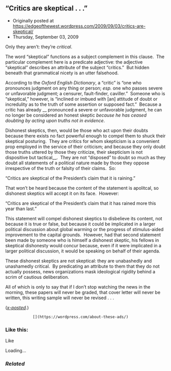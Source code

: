 ## “Critics are skeptical . . .”

 * Originally posted at https://edgeofthewest.wordpress.com/2009/09/03/critics-are-skeptical/
 * Thursday, September 03, 2009



Only they aren’t: they’re _critical_.

The word “skeptical” functions as a subject complement in this clause.  The particular complement here is a predicate adjective: the adjective “skeptical” describes an attribute of the subject “critics.”  But hidden beneath that grammatical nicety is an utter falsehood.

According to the _Oxford English Dictionary_, a “critic” is “one who pronounces judgment on any thing or person; _esp._ one who passes severe or unfavorable judgment; a censurer, fault-finder, caviller.”  Someone who is “skeptical,” however, is “inclined or imbued with [an] attitude of doubt or incredulity as to the truth of some assertion or supposed fact.”  Because a critic has already __ pronounced a severe or unfavorable judgment, he can no longer be considered an honest skeptic _because he has ceased doubting by acting upon truths not in evidence_.

Dishonest skeptics, then, would be those who act upon their doubts because there exists no fact powerful enough to compel them to shuck their skeptical posturing.  They are critics for whom skepticism is a convenient prop employed in the service of their criticism; and because they only doubt those truths uttered by those they criticize, their skepticism is not dispositive but tactical__.  They are not “disposed” to doubt so much as they doubt all statements of a political nature made by those they oppose irrespective of the truth or falsity of their claims.  So:

“Critics are skeptical of the President’s claim that it is raining.”

That won’t be heard because the content of the statement is apolitcal, so dishonest skeptics will accept it on its face.  However:

“Critics are skeptical of the President’s claim that it has rained more this year than last.”

This statement will compel dishonest skeptics to disbelieve its content, not because it is true or false, but because it could be implicated in a larger political discussion about global warming or the progress of stimulus-aided improvement to the capital grounds.  However, had that second statement been made by someone who is himself a dishonest skeptic, his fellows in skeptical dishonesty would concur because, even if it were implicated in a larger political discussion, it would be speaking on behalf of their agenda.

These dishonest skeptics are not skeptical: they are unabashedly and unashamedly critical.  By predicating an attribute to them that they do not actually possess, news organizations mask ideological rigidity behind a scrim of cautious deliberation.

All of which is only to say that if I don’t stop watching the news in the morning, these papers will never be graded, that cover letter will never be written, this writing sample will never be revised . . .

([_x-posted_](http://acephalous.typepad.com/acephalous/2009/09/foul-locutions-critics-are-skeptical-.html).)

		

			

				[](https://wordpress.com/about-these-ads/)
				

					
				

			

		

### Like this:


Like

 
Loading...


[]()

### _Related_


